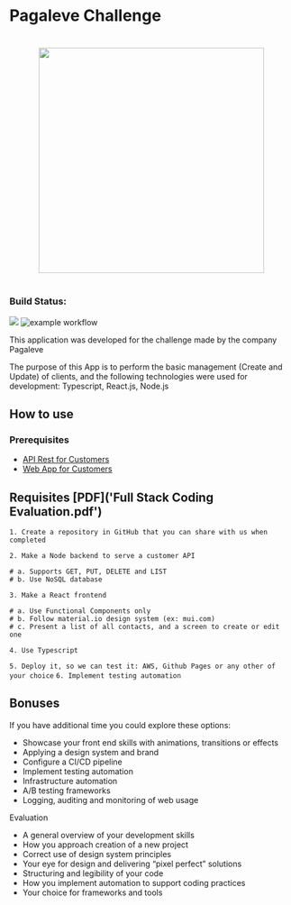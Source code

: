 # Pagaleve Challenge

<p align="center"  style="margin: 40px 0">
<img src="https://wallet.pagaleve.com.br/6515fddd250fb36e7500.png" width="400" />
</p>

### Build Status:
![](https://img.shields.io/github/deployments/cristhyanko/pagaleve-challenge-app/production?label=APP) ![example workflow](https://github.com/CristhyanKo/pagaleve-challenge-service/actions/workflows/node.js.yml/badge.svg)

This application was developed for the challenge made by the company Pagaleve

The purpose of this App is to perform the basic management (Create and Update) of clients, and the following technologies were used for development: Typescript, React.js, Node.js

## How to use

### Prerequisites

- [API Rest for Customers](https://github.com/CristhyanKo/pagaleve-challenge-service)
- [Web App for Customers](https://github.com/CristhyanKo/pagaleve-challenge-app)

## Requisites [PDF]('Full Stack Coding Evaluation.pdf')

  `1. Create a repository in GitHub that you can share with us when completed`

  `2. Make a Node backend to serve a customer API`

    # a. Supports GET, PUT, DELETE and LIST
    # b. Use NoSQL database
  `3. Make a React frontend`

    # a. Use Functional Components only
    # b. Follow material.io design system (ex: mui.com)
    # c. Present a list of all contacts, and a screen to create or edit one

  `4. Use Typescript`

  `5. Deploy it, so we can test it: AWS, Github Pages or any other of your choice`
  `6. Implement testing automation`

## Bonuses
If you have additional time you could explore these options:

* Showcase your front end skills with animations, transitions or effects
* Applying a design system and brand
* Configure a CI/CD pipeline
* Implement testing automation
* Infrastructure automation
* A/B testing frameworks
* Logging, auditing and monitoring of web usage

Evaluation

* A general overview of your development skills
* How you approach creation of a new project
* Correct use of design system principles
* Your eye for design and delivering “pixel perfect” solutions
* Structuring and legibility of your code
* How you implement automation to support coding practices
* Your choice for frameworks and tools